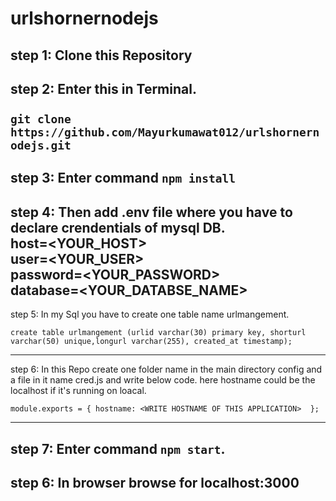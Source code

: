 # urlshornernodejs

step 1: Clone this Repository
-----------------------------------------------------------------------------------------------

step 2: Enter this in Terminal.<br />
<br />
```git clone https://github.com/Mayurkumawat012/urlshornernodejs.git```
-----------------------------------------------------------------------------------------------

step 3: Enter command ```npm install```
-----------------------------------------------------------------------------------------------

step 4: Then add .env file where you have to declare crendentials of mysql DB.<br/>
    host=<YOUR_HOST><br/>
    user=<YOUR_USER><br/>
    password=<YOUR_PASSWORD><br/>
    database=<YOUR_DATABSE_NAME><br/>
-----------------------------------------------------------------------------------------------

step 5: In my Sql you have to create one table name urlmangement.

    create table urlmangement (urlid varchar(30) primary key, shorturl varchar(50) unique,longurl varchar(255), created_at timestamp);
-----------------------------------------------------------------------------------------------

step 6: In this Repo create one folder name in the main directory config and a file in it name cred.js and write below code.
         here hostname could be the localhost if it's running on loacal.
```
module.exports = { hostname: <WRITE HOSTNAME OF THIS APPLICATION>  };
```
-----------------------------------------------------------------------------------------------

step 7: Enter command   `npm start`.
-----------------------------------------------------------------------------------------------

step 6: In browser browse for localhost:3000
-----------------------------------------------------------------------------------------------





